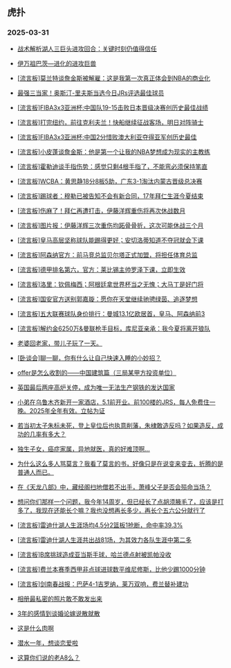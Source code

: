 ## 虎扑 
### 2025-03-31

+ [战术解析湖人三巨头进攻回合：关键时刻仍值得信任](https://bbs.hupu.com/631454422.html)

+ [                        伊万祖巴茨—进化的进攻巨兽](https://bbs.hupu.com/631452342.html)

+ [[流言板]莫兰特谈詹金斯被解雇：这是我第一次真正体会到NBA的商业化](https://bbs.hupu.com/631454578.html)

+ [最强三当家！奥斯汀-里夫斯当选今日JRs评选最佳球员](https://bbs.hupu.com/631452134.html)

+ [[流言板]FIBA3x3亚洲杯:中国队19-15击败日本晋级决赛创历史最佳战绩](https://bbs.hupu.com/631453358.html)

+ [[流言板]打完纽约，前往克利夫兰！快船继续征战客场，明日对阵骑士](https://bbs.hupu.com/631452937.html)

+ [[流言板]FIBA3x3亚洲杯:中国2分惜败澳大利亚夺得亚军创历史最佳](https://bbs.hupu.com/631455077.html)

+ [[流言板]小皮蓬谈詹金斯：他是第一个让我的NBA梦想成为现实的主教练](https://bbs.hupu.com/631453411.html)

+ [[流言板]霍勒迪谈手指伤势：感觉只剩4根手指了，不能弯必须保持笔直](https://bbs.hupu.com/631453098.html)

+ [[流言板]WCBA：黄思静18分8板5助，广东3-1淘汰内蒙古晋级总决赛](https://bbs.hupu.com/631454671.html)

+ [[流言板]踢球者：穆勒已被告知不会有新合同，17年拜仁生涯今夏结束](https://bbs.hupu.com/631452110.html)

+ [[流言板]伤麻了！拜仁再遭打击，伊藤洋辉重伤将再次休战数月](https://bbs.hupu.com/631450600.html)

+ [[流言板]图片报：伊藤洋辉三次重伤均跖骨骨折，这次可能休战三个月](https://bbs.hupu.com/631451815.html)

+ [[流言板]皇马高层坚称球队能踢得更好；安切洛蒂知道不夺冠就会下课](https://bbs.hupu.com/631449294.html)

+ [[流言板]阿森纳官方：前马竞总监贝尔塔正式加盟，将担任体育总监](https://bbs.hupu.com/631452400.html)

+ [[流言板]德甲排名第六，官方：莱比锡主帅罗泽下课，立即生效](https://bbs.hupu.com/631451306.html)

+ [[流言板]洛里：钦佩梅西；阿根廷拿世界杯当之无愧；大马丁是好门将](https://bbs.hupu.com/631448242.html)

+ [[流言板]国安官方送别郭嘉璇：愿你在天堂继续驰骋绿茵、追逐梦想](https://bbs.hupu.com/631448606.html)

+ [[流言板]五大联赛球队身价排行：曼城13.1亿欧居首，皇马、阿森纳前3](https://bbs.hupu.com/631451947.html)

+ [[流言板]解约金6250万&amp;曼联枪手目标，库尼亚亲承：我今夏将离开狼队](https://bbs.hupu.com/631453971.html)

+ [老婆回老家，带儿子玩了一天。](https://bbs.hupu.com/631452217.html)

+ [[卧谈会]聊一聊，你有什么让自己快速入睡的小妙招？](https://bbs.hupu.com/631454125.html)

+ [offer是怎么收割的——中国建筑篇（三局某甲方投资单位）](https://bbs.hupu.com/631452453.html)

+ [英国最后两座高炉关停，成为唯一无法生产钢铁的发达国家](https://bbs.hupu.com/631452606.html)

+ [小弟在乌鲁木齐新开一家酒店，5.1前开业。前100楼的JRS，每人免费住一晚。2025年全年有效。立帖为证](https://bbs.hupu.com/631456247.html)

+ [若当初太子朱标未死，登上皇位后也执意削藩，朱棣敢造反吗？如果造反，成功的几率有多大？](https://bbs.hupu.com/631452417.html)

+ [独生子女，癌症家属，异地就医，真的好难顶啊…](https://bbs.hupu.com/631453254.html)

+ [为什么这么多人骂莫言？我看了莫言的书，好像只是在说变来变去，折腾的是普通人而已。](https://bbs.hupu.com/631453825.html)

+ [在《天龙八部》中，藏经阁扫地僧若不出手，萧峰父子是否会殒命当场？](https://bbs.hupu.com/631452343.html)

+ [想问你们那样一个问题，我今年14周岁，但已经长了点胡须腋毛了，应该是打多了，我现在还能长个嘛？我也没想再长多少，再长个五六公分就行了](https://bbs.hupu.com/631454200.html)

+ [[流言板]雷迪什湖人生涯场均4.5分2篮板1抢断，命中率39.3%](https://bbs.hupu.com/631457100.html)

+ [[流言板]雷迪什湖人生涯共出战81场，为其效力各队生涯中第二多](https://bbs.hupu.com/631456864.html)

+ [[流言板]B席挑球造成亚当斯手球，哈兰德点射被凯帕没收](https://bbs.hupu.com/631456966.html)

+ [[流言板]费兰本赛季西甲非点球进球数平维尼修斯，比他少踢1000分钟](https://bbs.hupu.com/631457364.html)

+ [[流言板]剑南春战报：巴萨4-1吉罗纳，莱万双响，费兰替补建功](https://bbs.hupu.com/631457326.html)

+ [相册最私密的照片敢不敢发出来](https://bbs.hupu.com/631453481.html)

+ [3年的感情到谈婚论嫁说散就散](https://bbs.hupu.com/631454418.html)

+ [这是什么肉啊](https://bbs.hupu.com/631452817.html)

+ [潜水一年，想谈恋爱啦](https://bbs.hupu.com/631455837.html)

+ [这算你们说的老A8么？](https://bbs.hupu.com/631454626.html)

